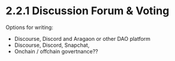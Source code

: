 # 2.2.1 Discussion Forum & Voting

Options for writing:

* Discourse, Discord and Aragaon or other DAO platform
* Discourse, Discord, Snapchat,
* Onchain / offchain govertnance??

